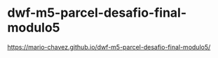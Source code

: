 # dwf-m5-parcel-desafio-final-modulo5
https://mario-chavez.github.io/dwf-m5-parcel-desafio-final-modulo5/
